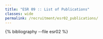 ```yaml
---
title: "ESR 09 :: List of Publications"
classes: wide
permalink: /recruitment/esr02_publications/
---
```

{% bibliography --file esr02 %}